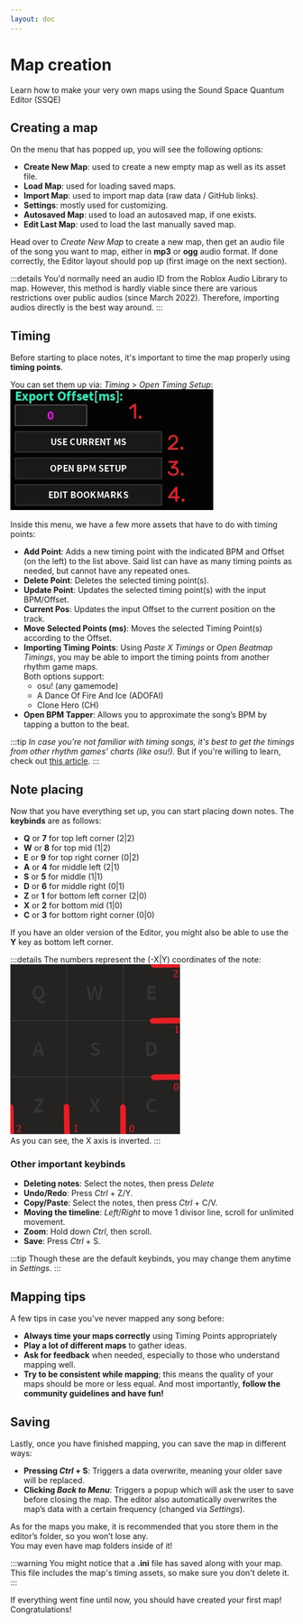 ```yaml
---
layout: doc
---
```


# Map creation
Learn how to make your very own maps using the Sound Space Quantum Editor (SSQE)

## Creating a map
On the menu that has popped up, you will see the following options:

- __Create New Map__: used to create a new empty map as well as its asset file.
- __Load Map__: used for loading saved maps.
- __Import Map__: used to import map data (raw data / GitHub links).
- __Settings__: mostly used for customizing.
- __Autosaved Map__: used to load an autosaved map, if one exists.
- __Edit Last Map__: used to load the last manually saved map.

Head over to _Create New Map_ to create a new map, then get an audio file of the song you want to map, either in __mp3__ or __ogg__ audio format.
If done correctly, the Editor layout should pop up (first image on the next section).

:::details
You'd normally need an audio ID from the Roblox Audio Library to map. However, this method is hardly viable since there are various restrictions over public audios (since March 2022).
Therefore, importing audios directly is the best way around.
:::

## Timing
Before starting to place notes, it's important to time the map properly using **timing points**.

You can set them up via: _Timing_ > _Open Timing Setup_:  
![TimingSetup](../../public/src/map/timing.jpg)

Inside this menu, we have a few more assets that have to do with timing points:
- **Add Point**: Adds a new timing point with the indicated BPM and Offset (on the left) to the list above. 
Said list can have as many timing points as needed, but cannot have any repeated ones.
- **Delete Point**: Deletes the selected timing point(s).
- **Update Point**: Updates the selected timing point(s) with the input BPM/Offset.
- **Current Pos**: Updates the input Offset to the current position on the track.
- **Move Selected Points (ms)**: Moves the selected Timing Point(s) according to the Offset.
- **Importing Timing Points**: Using _Paste X Timings_ or _Open Beatmap Timings_, you may be able to import the timing points from another rhythm game maps.   
Both options support:  
  - osu! (any gamemode)
  - A Dance Of Fire And Ice (ADOFAI)
  - Clone Hero (CH)
- **Open BPM Tapper**: Allows you to approximate the song’s BPM by tapping a button to the beat.

:::tip
_In case you're not familiar with timing songs, it's best to get the timings from other rhythm games' charts (like osu!)._
But if you're willing to learn, check out [this article](/mapping/extra/manual-bpm-timing).
:::

## Note placing
Now that you have everything set up, you can start placing down notes. The **keybinds** are as follows:
- **Q** or **7** for top left corner (2|2)
- **W** or **8** for top mid (1|2)                         
- **E** or **9** for top right corner (0|2)
- **A** or **4** for middle left (2|1)
- **S** or **5** for middle (1|1)
- **D** or **6** for middle right (0|1)
- **Z** or **1** for bottom left corner (2|0)
- **X** or **2** for bottom mid (1|0)
- **C** or **3** for bottom right corner (0|0)  

If you have an older version of the Editor, you might also be able to use the **Y** key as bottom left corner.

:::details
The numbers represent the (-X|Y) coordinates of the note:  
![GridCoords](../../public/src/map/gridcoords.jpg)  
As you can see, the X axis is inverted.
:::

### Other important keybinds
- **Deleting notes**: Select the notes, then press _Delete_
- **Undo/Redo**: Press _Ctrl_ + Z/Y.
- **Copy/Paste**: Select the notes, then press _Ctrl_ + C/V.
- **Moving the timeline**: _Left_/_Right_ to move 1 divisor line, scroll for unlimited movement.
- **Zoom**: Hold down _Ctrl_, then scroll.
- **Save**: Press _Ctrl_ + S.  

:::tip
Though these are the default keybinds, you may change them anytime in _Settings_.
:::

## Mapping tips
A few tips in case you've never mapped any song before:
- **Always time your maps correctly** using Timing Points appropriately
- **Play a lot of different maps** to gather ideas.
- **Ask for feedback** when needed, especially to those who understand mapping well.
- **Try to be consistent while mapping**; this means the quality of your maps should be more or less equal.
And most importantly, **follow the community guidelines and have fun!**

## Saving
Lastly, once you have finished mapping, you can save the map in different ways:
- **Pressing _Ctrl_ + S**: Triggers a data overwrite, meaning your older save will be replaced.
- **Clicking _Back to Menu_**: Triggers a popup which will ask the user to save before closing the map.
The editor also automatically overwrites the map’s data with a certain frequency (changed via _Settings_).

As for the maps you make, it is recommended that you store them in the editor’s folder, so you won’t lose any.  
You may even have map folders inside of it!

:::warning
You might notice that a **.ini** file has saved along with your map.  
This file includes the map's timing assets, so make sure you don't delete it.
:::

If everything went fine until now, you should have created your first map! Congratulations!
